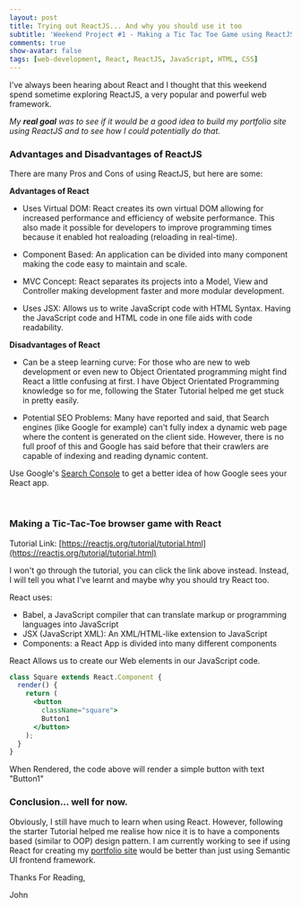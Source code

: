 ```yaml
---
layout: post
title: Trying out ReactJS... And why you should use it too
subtitle: 'Weekend Project #1 - Making a Tic Tac Toe Game using ReactJS'
comments: true
show-avatar: false
tags: [web-development, React, ReactJS, JavaScript, HTML, CSS]
---
```



I've always been hearing about React and I thought that this weekend spend sometime exploring ReactJS, a very popular and powerful web framework.

_My **real goal** was to see if it would be a good idea to build my portfolio site using ReactJS and to see how I could potentially do that._

### Advantages and Disadvantages of ReactJS

There are many Pros and Cons of using ReactJS, but here are some:

**Advantages of React**

- Uses Virtual DOM: React creates its own virtual DOM allowing for increased performance and efficiency of website performance. This also made it possible for developers to improve programming times because it enabled hot realoading (reloading in real-time).

- Component Based: An application can be divided into many component making the code easy to maintain and scale.

- MVC Concept: React separates its projects into a Model, View and Controller making development faster and more modular development.

- Uses JSX: Allows us to write JavaScript code with HTML Syntax. Having the JavaScript code and HTML code in one file aids with code readability.

**Disadvantages of React**

- Can be a steep learning curve: For those who are new to web development or even new to Object Orientated programming might find React a little confusing at first. I have Object Orientated Programming knowledge so for me, following the Stater Tutorial helped me get stuck in pretty easily.

- Potential SEO Problems: Many have reported and said, that Search engines (like Google for example) can't fully index a dynamic web page where the content is generated on the client side. However, there is no full proof of this and Google has said before that their crawlers are capable of indexing and reading dynamic content.

Use Google's [Search Console](https://www.google.com/webmasters/tools/googlebot-fetch) to get a better idea of how Google sees your React app.

<br>

### Making a Tic-Tac-Toe browser game with React

Tutorial Link: [https://reactjs.org/tutorial/tutorial.html](https://reactjs.org/tutorial/tutorial.html)

I won't go through the tutorial, you can click the link above instead. Instead, I will tell you what I've learnt and maybe why you should try React too.

React uses:
- Babel, a JavaScript compiler that can translate markup or programming languages into JavaScript
- JSX (JavaScript XML): An XML/HTML-like extension to JavaScript
- Components: a React App is divided into many different components

React Allows us to create our Web elements in our JavaScript code.

```jsx
class Square extends React.Component {
  render() {
    return (
      <button
        className="square">
        Button1
      </button>
    );
  }
}
```
When Rendered, the code above will render a simple button with text "Button1"

### Conclusion... well for now.
Obviously, I still have much to learn when using React. However, following the starter Tutorial helped me realise how nice it is to have a components based (similar to OOP) design pattern. I am currently working to see if using React for creating my [portfolio site](https://johncalzado1.github.io) would be better than just using Semantic UI frontend framework.

Thanks For Reading,

John
